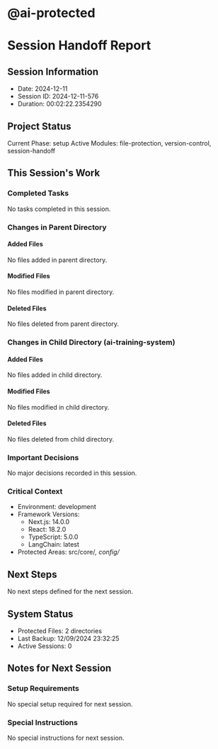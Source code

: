 # @ai-protected
# Session Handoff Report

## Session Information
- Date: 2024-12-11
- Session ID: 2024-12-11-576
- Duration: 00:02:22.2354290

## Project Status
Current Phase: setup
Active Modules: file-protection, version-control, session-handoff

## This Session's Work
### Completed Tasks
No tasks completed in this session.

### Changes in Parent Directory
#### Added Files
No files added in parent directory.

#### Modified Files
No files modified in parent directory.

#### Deleted Files
No files deleted from parent directory.

### Changes in Child Directory (ai-training-system)
#### Added Files
No files added in child directory.

#### Modified Files
No files modified in child directory.

#### Deleted Files
No files deleted from child directory.

### Important Decisions
No major decisions recorded in this session.

### Critical Context
- Environment: development
- Framework Versions:
  * Next.js: 14.0.0
  * React: 18.2.0
  * TypeScript: 5.0.0
  * LangChain: latest
- Protected Areas: src/core/*, config/*

## Next Steps
No next steps defined for the next session.

## System Status
- Protected Files: 2 directories
- Last Backup: 12/09/2024 23:32:25
- Active Sessions: 0

## Notes for Next Session
### Setup Requirements
No special setup required for next session.

### Special Instructions
No special instructions for next session.
